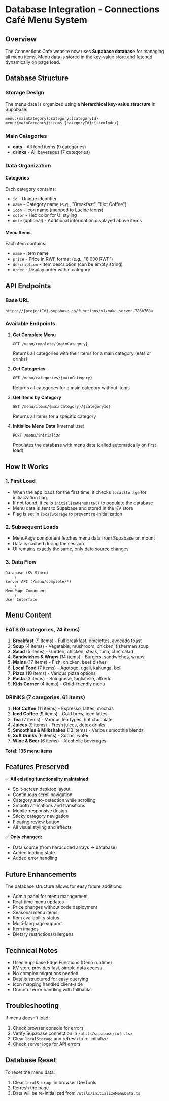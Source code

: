 # Database Integration - Connections Café Menu System

## Overview

The Connections Café website now uses **Supabase database** for managing all menu items. Menu data is stored in the key-value store and fetched dynamically on page load.

## Database Structure

### Storage Design

The menu data is organized using a **hierarchical key-value structure** in Supabase:

```
menu:{mainCategory}:category:{categoryId}
menu:{mainCategory}:items:{categoryId}:{itemIndex}
```

### Main Categories
- **eats** - All food items (9 categories)
- **drinks** - All beverages (7 categories)

### Data Organization

#### Categories
Each category contains:
- `id` - Unique identifier
- `name` - Category name (e.g., "Breakfast", "Hot Coffee")
- `icon` - Icon name (mapped to Lucide icons)
- `color` - Hex color for UI styling
- `note` (optional) - Additional information displayed above items

#### Menu Items
Each item contains:
- `name` - Item name
- `price` - Price in RWF format (e.g., "8,000 RWF")
- `description` - Item description (can be empty string)
- `order` - Display order within category

## API Endpoints

### Base URL
```
https://{projectId}.supabase.co/functions/v1/make-server-786b768a
```

### Available Endpoints

1. **Get Complete Menu**
   ```
   GET /menu/complete/{mainCategory}
   ```
   Returns all categories with their items for a main category (eats or drinks)

2. **Get Categories**
   ```
   GET /menu/categories/{mainCategory}
   ```
   Returns all categories for a main category without items

3. **Get Items by Category**
   ```
   GET /menu/items/{mainCategory}/{categoryId}
   ```
   Returns all items for a specific category

4. **Initialize Menu Data** (Internal use)
   ```
   POST /menu/initialize
   ```
   Populates the database with menu data (called automatically on first load)

## How It Works

### 1. First Load
- When the app loads for the first time, it checks `localStorage` for initialization flag
- If not found, it calls `initializeMenuData()` to populate the database
- Menu data is sent to Supabase and stored in the KV store
- Flag is set in `localStorage` to prevent re-initialization

### 2. Subsequent Loads
- MenuPage component fetches menu data from Supabase on mount
- Data is cached during the session
- UI remains exactly the same, only data source changes

### 3. Data Flow
```
Database (KV Store) 
    ↓
Server API (/menu/complete/*)
    ↓
MenuPage Component
    ↓
User Interface
```

## Menu Content

### EATS (9 categories, 74 items)
1. **Breakfast** (9 items) - Full breakfast, omelettes, avocado toast
2. **Soup** (4 items) - Vegetable, mushroom, chicken, fisherman soup
3. **Salad** (5 items) - Garden, chicken, steak, tuna, chef salad
4. **Sandwiches & Wraps** (14 items) - Burgers, sandwiches, wraps
5. **Mains** (17 items) - Fish, chicken, beef dishes
6. **Local Food** (7 items) - Agotogo, ugali, kahunga, boil
7. **Pizza** (10 items) - Various pizza options
8. **Pasta** (3 items) - Bolognese, tagliatelle, alfredo
9. **Kids Corner** (4 items) - Child-friendly menu

### DRINKS (7 categories, 61 items)
1. **Hot Coffee** (11 items) - Espresso, lattes, mochas
2. **Iced Coffee** (9 items) - Cold brew, iced lattes
3. **Tea** (7 items) - Various tea types, hot chocolate
4. **Juices** (9 items) - Fresh juices, detox drinks
5. **Smoothies & Milkshakes** (13 items) - Various smoothie blends
6. **Soft Drinks** (6 items) - Sodas, water
7. **Wine & Beer** (6 items) - Alcoholic beverages

**Total: 135 menu items**

## Features Preserved

✅ **All existing functionality maintained:**
- Split-screen desktop layout
- Continuous scroll navigation
- Category auto-detection while scrolling
- Smooth animations and transitions
- Mobile-responsive design
- Sticky category navigation
- Floating review button
- All visual styling and effects

✅ **Only changed:**
- Data source (from hardcoded arrays → database)
- Added loading state
- Added error handling

## Future Enhancements

The database structure allows for easy future additions:
- Admin panel for menu management
- Real-time menu updates
- Price changes without code deployment
- Seasonal menu items
- Item availability status
- Multi-language support
- Item images
- Dietary restrictions/allergens

## Technical Notes

- Uses Supabase Edge Functions (Deno runtime)
- KV store provides fast, simple data access
- No complex migrations needed
- Data is structured for easy querying
- Icon mapping handled client-side
- Graceful error handling with fallbacks

## Troubleshooting

If menu doesn't load:
1. Check browser console for errors
2. Verify Supabase connection in `/utils/supabase/info.tsx`
3. Clear `localStorage` and refresh to re-initialize
4. Check server logs for API errors

## Database Reset

To reset the menu data:
1. Clear `localStorage` in browser DevTools
2. Refresh the page
3. Data will be re-initialized from `/utils/initializeMenuData.ts`
